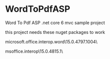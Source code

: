 # WordToPdfASP
Word To Pdf ASP .net core 6 mvc  sample project

this project needs these nuget packages to work 

microsoft.office.interop.word\15.0.4797.1004\

msoffice.interop\15.0.4815.1\
